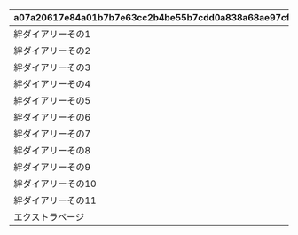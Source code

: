 |a07a20617e84a01b7b7e63cc2b4be55b7cdd0a838a68ae97cf98338631f6d43c|309c4270c88cbeefad8fb0a5a030858dcebdeca1953de2cc8ec9fe6f838b0dc0|4b7fd94f020013ca10cefe9329576c64c35e7866f670178138d9b51a24c291b1|196e9c85435a81e0a8ca38fc90e6db1909a0d74269342300f40c5055884972e3|354dd2acbefa63902f1ed3e1c90ac524d7659f0b85c2bc77fc5b3e80b83864d5|2fe156f022902b871f52567c5c69e6118347d3cef9baef15d18c969ff76a511a|
| --- | --- | --- | --- | --- | --- |
|絆ダイアリーその1|0|20033108|1005801|10058|5058003|
|絆ダイアリーその2|0|20033110|1005802|10058|5058003|
|絆ダイアリーその3|0|20033112|1005803|10058|5058003|
|絆ダイアリーその4|0|20033115|1005804|10058|5058004|
|絆ダイアリーその5|2003301|0|1005805|10058|5058005|
|絆ダイアリーその6|0|20034103|1005901|10059|5059001|
|絆ダイアリーその7|0|20034106|1005902|10059|5059002|
|絆ダイアリーその8|0|20034109|1005903|10059|5059004|
|絆ダイアリーその9|0|20034112|1005904|10059|5059005|
|絆ダイアリーその10|0|20034115|1005905|10059|5059006|
|絆ダイアリーその11|2003401|0|1005906|10059|5059007|
|エクストラページ|0|0|1005907|10059|0|